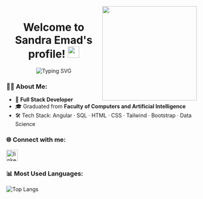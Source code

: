 <img width="250" align="right" src="https://c.tenor.com/_DOBjnGspYAAAAAM/code-coding.gif">


<h1 align="center">Welcome to Sandra Emad's profile! <img src="https://em-content.zobj.net/source/microsoft-teams/363/waving-hand_1f44b.png" width="30"/></h1>

<p align="center">
  <img src="https://readme-typing-svg.demolab.com/?lines=Full+Stack+Developer&center=true&width=380&height=45&font=Fira+Code&color=58a6ff&vCenter=true&pause=1000&size=22" alt="Typing SVG" />
</p>




<h3 align="left">👩‍💻 About Me:</h3>

- 🧠 **Full Stack Developer**
- 🎓 Graduated from **Faculty of Computers and Artificial Intelligence**
- 🛠 Tech Stack: Angular · SQL · HTML · CSS · Tailwind · Bootstrap · Data Science



<h3 align="left">🌐 Connect with me:</h3>

<p align="left">
  <a href="https://www.linkedin.com/in/sandra-emad-849670258/" target="_blank">
    <img src="https://cdn-icons-png.flaticon.com/512/174/174857.png" alt="linkedin" width="30" />
  </a>
</p>




<h3 align="left">📊 Most Used Languages:</h3>

![Top Langs](https://github-readme-stats.vercel.app/api/top-langs/?username=SandraEmad&layout=compact&theme=radical)







